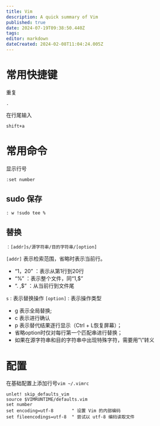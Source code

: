 ```yaml
---
title: Vim
description: A quick summary of Vim
published: true
date: 2024-07-19T09:38:50.440Z
tags: 
editor: markdown
dateCreated: 2024-02-08T11:04:24.005Z
---
```


# 常用快捷键
重复
```
.
```

在行尾输入
```
shift+a
```

# 常用命令

显示行号
```
:set number
```

sudo 保存
---
```
: w !sudo tee %
```
替换
---
```：[addr]s/源字符串/目的字符串/[option]```

 ```[addr]``` 表示检索范围，省略时表示当前行。

 - “1，20” ：表示从第1行到20行
 - “%” ：表示整个文件，同“1,\$”
 -  “. ,\$” ：从当前行到文件尾

```s``` : 表示替换操作
```[option]``` : 表示操作类型

- g 表示全局替换; 
- c 表示进行确认
- p 表示替代结果逐行显示（Ctrl + L恢复屏幕）；
- 省略option时仅对每行第一个匹配串进行替换；
- 如果在源字符串和目的字符串中出现特殊字符，需要用”\”转义

# 配置
在基础配置上添加行号```vim ~/.vimrc```
```
unlet! skip_defaults_vim
source $VIMRUNTIME/defaults.vim
set number
set encoding=utf-8       " 设置 Vim 的内部编码
set fileencodings=utf-8  " 尝试以 utf-8 编码读取文件
```